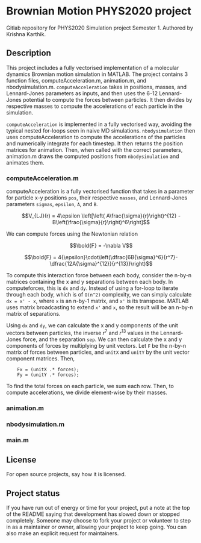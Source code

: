 # Brownian Motion PHYS2020 project

Gitlab repository for PHYS2020 Simulation project Semester 1. Authored by Krishna Karthik.

## Description
This project includes a fully vectorised implementation of a molecular dynamics Brownian motion simulation in MATLAB. The project contains 3 function files, computeAcceleration.m, animation.m, and nbodysimulation.m. `computeAcceleration` takes in positions, masses, and Lennard-Jones parameters as inputs, and then uses the 6-12 Lennard-Jones potential to compute the forces between particles. It then divides by respective masses to compute the accelerations of each particle in the simulation.

`computeAcceleration` is implemented in a fully vectorised way, avoiding the typical nested for-loops seen in naive MD simulations. `nbodysimulation` then uses computeAcceleration to compute the accelerations of the particles and numerically integrate for each timestep. It then returns the position matrices for animation. Then, when called with the correct parameters, animation.m draws the computed positions from `nbodysimulation` and animates them. 


### computeAcceleration.m

computeAcceleration is a fully vectorised function that takes in a parameter for particle x-y positions `pos`, their respective `masses`, and Lennard-Jones parameters `sigmas`, `epsilon`, `A`, and `B`. 

$$V_{LJ}(r) = 4\epsilon \left[\left( A\frac{\sigma}{r}\right)^{12} -  B\left(\frac{\sigma}{r}\right)^6\right]$$

We can compute forces using the Newtonian relation 

$$\bold{F} = -\nabla V$$

$$\bold{F} = 4{\epsilon}\cdot\left(\dfrac{6B{\sigma}^6}{r^7}-\dfrac{12A{\sigma}^{12}}{r^{13}}\right)$$

To compute this interaction force between each body, consider the n-by-n matrices containing the x and y separations between each body. In computeforces, this is `dx` and `dy`. Instead of using a for-loop to iterate through each body, which is of `O(n^2)` complexity, we can simply calculate `dx = x' - x`, where `x` is an n-by-1 matrix, and `x'` is its transpose. MATLAB uses matrix broadcasting to extend `x'` and `x`, so the result will be an n-by-n matrix of separations. 

Using `dx` and `dy`, we can calculate the x and y components of the unit vectors between particles, the inverse $r^7$ and $r^13$ values in the Lennard-Jones force, and the separation `sep`. We can then calculate the x and y components of forces by multiplying by unit vectors. Let `F` be the n-by-n matrix of forces between particles, and `unitX` and `unitY` by the unit vector component matrices. Then,

```
    Fx = (unitX .* forces);
    Fy = (unitY .* forces);
```
To find the total forces on each particle, we sum each row. Then, to compute accelerations, we divide element-wise by their masses.



### animation.m


### nbodysimulation.m

### main.m



## License
For open source projects, say how it is licensed.

## Project status
If you have run out of energy or time for your project, put a note at the top of the README saying that development has slowed down or stopped completely. Someone may choose to fork your project or volunteer to step in as a maintainer or owner, allowing your project to keep going. You can also make an explicit request for maintainers.
